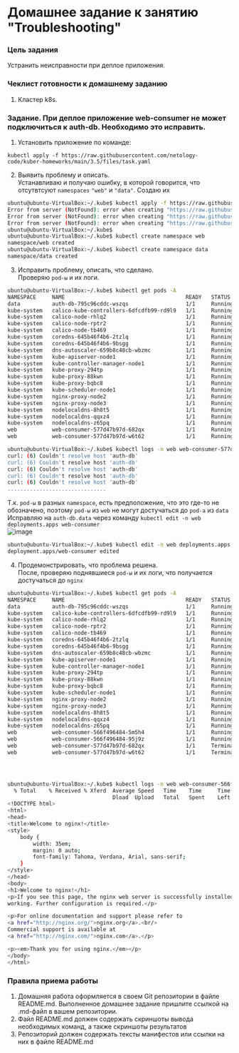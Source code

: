 # Домашнее задание к занятию "Troubleshooting"

### Цель задания

Устранить неисправности при деплое приложения.

### Чеклист готовности к домашнему заданию

1. Кластер k8s.

### Задание. При деплое приложение web-consumer не может подключиться к auth-db. Необходимо это исправить.

1. Установить приложение по команде:  
```shell
kubectl apply -f https://raw.githubusercontent.com/netology-code/kuber-homeworks/main/3.5/files/task.yaml
```
2. Выявить проблему и описать.  
Устанавливаю и получаю ошибку, в которой говорится, что отсутвтсуют `namespaces` `"web"` и `"data"`. Создаю их  
```bash
ubuntu@ubuntu-VirtualBox:~/.kube$ kubectl apply -f https://raw.githubusercontent.com/netology-code/kuber-homeworks/main/3.5/files/task.yaml
Error from server (NotFound): error when creating "https://raw.githubusercontent.com/netology-code/kuber-homeworks/main/3.5/files/task.yaml": namespaces "web" not found
Error from server (NotFound): error when creating "https://raw.githubusercontent.com/netology-code/kuber-homeworks/main/3.5/files/task.yaml": namespaces "data" not found
Error from server (NotFound): error when creating "https://raw.githubusercontent.com/netology-code/kuber-homeworks/main/3.5/files/task.yaml": namespaces "data" not found
ubuntu@ubuntu-VirtualBox:~/.kube$ 
ubuntu@ubuntu-VirtualBox:~/.kube$ kubectl create namespace web
namespace/web created
ubuntu@ubuntu-VirtualBox:~/.kube$ kubectl create namespace data
namespace/data created
```

3. Исправить проблему, описать, что сделано.  
Проверяю `pod-ы` и их логи.
```bash
ubuntu@ubuntu-VirtualBox:~/.kube$ kubectl get pods -A
NAMESPACE     NAME                                      READY   STATUS    RESTARTS   AGE
data          auth-db-795c96cddc-wszqs                  1/1     Running   0          86s
kube-system   calico-kube-controllers-6dfcdfb99-rd9l9   1/1     Running   0          115m
kube-system   calico-node-rhlq2                         1/1     Running   0          116m
kube-system   calico-node-rptr2                         1/1     Running   0          116m
kube-system   calico-node-tb469                         1/1     Running   0          116m
kube-system   coredns-645b46f4b6-2tzlq                  1/1     Running   0          115m
kube-system   coredns-645b46f4b6-9bsgg                  1/1     Running   0          115m
kube-system   dns-autoscaler-659b8c48cb-wbzmc           1/1     Running   0          115m
kube-system   kube-apiserver-node1                      1/1     Running   1          118m
kube-system   kube-controller-manager-node1             1/1     Running   2          118m
kube-system   kube-proxy-294tp                          1/1     Running   0          117m
kube-system   kube-proxy-88kwn                          1/1     Running   0          117m
kube-system   kube-proxy-bqbc8                          1/1     Running   0          117m
kube-system   kube-scheduler-node1                      1/1     Running   1          118m
kube-system   nginx-proxy-node2                         1/1     Running   0          115m
kube-system   nginx-proxy-node3                         1/1     Running   0          115m
kube-system   nodelocaldns-8h8t5                        1/1     Running   0          115m
kube-system   nodelocaldns-qqxz4                        1/1     Running   0          115m
kube-system   nodelocaldns-z65pq                        1/1     Running   0          115m
web           web-consumer-577d47b97d-682qx             1/1     Running   0          86s
web           web-consumer-577d47b97d-w6t62             1/1     Running   0          86s
```
```bash
ubuntu@ubuntu-VirtualBox:~/.kube$ kubectl logs -n web web-consumer-577d47b97d-682qx
curl: (6) Couldn't resolve host 'auth-db'
curl: (6) Couldn't resolve host 'auth-db'
curl: (6) Couldn't resolve host 'auth-db'
curl: (6) Couldn't resolve host 'auth-db'
curl: (6) Couldn't resolve host 'auth-db'
...............................
```
Т.к. `pod-ы` в разных `namespace`, есть предположение, что это где-то не обозначено, поэтому `pod-ы` из `web` не могут достучаться до `pod-a` из `data`  
Исправляю на `auth-db.data` через команду `kubectl edit -n web deployments.apps web-consumer`  
![image](https://https://github.com/Mix1g/netology/tree/master/14-kubecloud-05-Troubleshooting/239f.jpg)

```bash
ubuntu@ubuntu-VirtualBox:~/.kube$ kubectl edit -n web deployments.apps web-consumer
deployment.apps/web-consumer edited
```

4. Продемонстрировать, что проблема решена.  
После, проверяю поднявшиеся `pod-ы` и их логи, что получается достучаться до `nginx`
```bash
ubuntu@ubuntu-VirtualBox:~/.kube$ kubectl get pods -A
NAMESPACE     NAME                                      READY   STATUS        RESTARTS   AGE
data          auth-db-795c96cddc-wszqs                  1/1     Running       0          25m
kube-system   calico-kube-controllers-6dfcdfb99-rd9l9   1/1     Running       0          139m
kube-system   calico-node-rhlq2                         1/1     Running       0          140m
kube-system   calico-node-rptr2                         1/1     Running       0          140m
kube-system   calico-node-tb469                         1/1     Running       0          140m
kube-system   coredns-645b46f4b6-2tzlq                  1/1     Running       0          139m
kube-system   coredns-645b46f4b6-9bsgg                  1/1     Running       0          139m
kube-system   dns-autoscaler-659b8c48cb-wbzmc           1/1     Running       0          139m
kube-system   kube-apiserver-node1                      1/1     Running       1          142m
kube-system   kube-controller-manager-node1             1/1     Running       2          142m
kube-system   kube-proxy-294tp                          1/1     Running       0          141m
kube-system   kube-proxy-88kwn                          1/1     Running       0          141m
kube-system   kube-proxy-bqbc8                          1/1     Running       0          141m
kube-system   kube-scheduler-node1                      1/1     Running       1          142m
kube-system   nginx-proxy-node2                         1/1     Running       0          140m
kube-system   nginx-proxy-node3                         1/1     Running       0          140m
kube-system   nodelocaldns-8h8t5                        1/1     Running       0          139m
kube-system   nodelocaldns-qqxz4                        1/1     Running       0          139m
kube-system   nodelocaldns-z65pq                        1/1     Running       0          139m
web           web-consumer-566f496484-5m5h4             1/1     Running       0          19s
web           web-consumer-566f496484-95j9z             1/1     Running       0          20s
web           web-consumer-577d47b97d-682qx             1/1     Terminating   0          25m
web           web-consumer-577d47b97d-w6t62             1/1     Terminating   0          25m




ubuntu@ubuntu-VirtualBox:~/.kube$ kubectl logs -n web web-consumer-566f496484-5m5h4 
  % Total    % Received % Xferd  Average Speed   Time    Time     Time  Current
                                 Dload  Upload   Total   Spent    Left  Speed
<!DOCTYPE html>
<html>
<head>
<title>Welcome to nginx!</title>
<style>
    body {
        width: 35em;
        margin: 0 auto;
        font-family: Tahoma, Verdana, Arial, sans-serif;
    }
</style>
</head>
<body>
<h1>Welcome to nginx!</h1>
<p>If you see this page, the nginx web server is successfully installed and
working. Further configuration is required.</p>

<p>For online documentation and support please refer to
<a href="http://nginx.org/">nginx.org</a>.<br/>
Commercial support is available at
<a href="http://nginx.com/">nginx.com</a>.</p>

<p><em>Thank you for using nginx.</em></p>
</body>
</html>


```

### Правила приема работы

1. Домашняя работа оформляется в своем Git репозитории в файле README.md. Выполненное домашнее задание пришлите ссылкой на .md-файл в вашем репозитории.
2. Файл README.md должен содержать скриншоты вывода необходимых команд, а также скриншоты результатов
3. Репозиторий должен содержать тексты манифестов или ссылки на них в файле README.md
